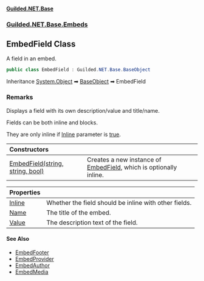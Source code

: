 
#### [Guilded.NET.Base](Guilded_NET_Base 'Guilded_NET_Base')
### [Guilded.NET.Base.Embeds](Guilded_NET_Base#Guilded_NET_Base_Embeds 'Guilded.NET.Base.Embeds')
## EmbedField Class
A field in an embed.  
```csharp
public class EmbedField : Guilded.NET.Base.BaseObject
```

Inheritance [System.Object](https://docs.microsoft.com/en-us/dotnet/api/System.Object 'System.Object') &#x27A1; [BaseObject](BaseObject 'Guilded.NET.Base.BaseObject') &#x27A1; EmbedField  
### Remarks
Displays a field with its own description/value and title/name.



Fields can be both inline and blocks.



They are only inline if [Inline](EmbedField_Inline 'Guilded.NET.Base.Embeds.EmbedField.Inline') parameter is [true](https://docs.microsoft.com/en-us/dotnet/csharp/language-reference/builtin-types/bool 'https://docs.microsoft.com/en-us/dotnet/csharp/language-reference/builtin-types/bool').

| Constructors | |
| :--- | :--- |
| [EmbedField(string, string, bool)](EmbedField_EmbedField(string_string_bool) 'Guilded.NET.Base.Embeds.EmbedField.EmbedField(string, string, bool)') | Creates a new instance of [EmbedField](EmbedField 'Guilded.NET.Base.Embeds.EmbedField'), which is optionally inline.<br/> |

| Properties | |
| :--- | :--- |
| [Inline](EmbedField_Inline 'Guilded.NET.Base.Embeds.EmbedField.Inline') | Whether the field should be inline with other fields.<br/> |
| [Name](EmbedField_Name 'Guilded.NET.Base.Embeds.EmbedField.Name') | The title of the embed.<br/> |
| [Value](EmbedField_Value 'Guilded.NET.Base.Embeds.EmbedField.Value') | The description text of the field.<br/> |

#### See Also
- [EmbedFooter](EmbedFooter 'Guilded.NET.Base.Embeds.EmbedFooter')
- [EmbedProvider](EmbedProvider 'Guilded.NET.Base.Embeds.EmbedProvider')
- [EmbedAuthor](EmbedAuthor 'Guilded.NET.Base.Embeds.EmbedAuthor')
- [EmbedMedia](EmbedMedia 'Guilded.NET.Base.Embeds.EmbedMedia')
